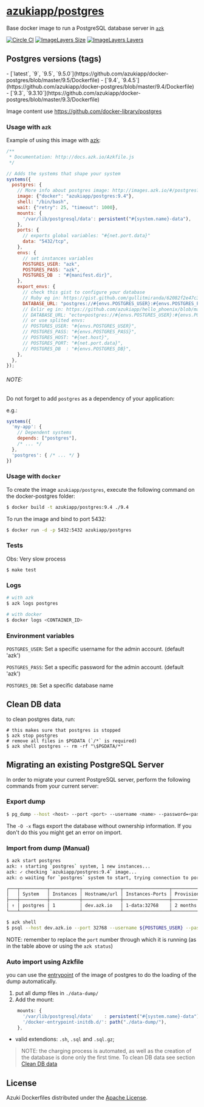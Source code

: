 [azukiapp/postgres](http://images.azk.io/#/postgres?from=github-readme)
==================

Base docker image to run a PostgreSQL database server in [`azk`](http://azk.io)

[![Circle CI](https://circleci.com/gh/azukiapp/docker-postgres.svg?style=svg)](https://circleci.com/gh/azukiapp/docker-postgres)
[![ImageLayers Size](https://img.shields.io/imagelayers/image-size/azukiapp/postgres/latest.svg?style=plastic)](https://imagelayers.io/?images=azukiapp/postgres:latest)
[![ImageLayers Layers](https://img.shields.io/imagelayers/layers/azukiapp/postgres/latest.svg?style=plastic)](https://imagelayers.io/?images=azukiapp/postgres:latest)

Postgres versions (tags)
---

<versions>
- [`latest`, `9`, `9.5`, `9.5.0`](https://github.com/azukiapp/docker-postgres/blob/master/9.5/Dockerfile)
- [`9.4`, `9.4.5`](https://github.com/azukiapp/docker-postgres/blob/master/9.4/Dockerfile)
- [`9.3`, `9.3.10`](https://github.com/azukiapp/docker-postgres/blob/master/9.3/Dockerfile)
</versions>

Image content use https://github.com/docker-library/postgres

### Usage with `azk`

Example of using this image with [azk](http://azk.io):

```js
/**
 * Documentation: http://docs.azk.io/Azkfile.js
 */

// Adds the systems that shape your system
systems({
  postgres: {
    // More info about postgres image: http://images.azk.io/#/postgres?from=images-azkfile-postgres
    image: {"docker": "azukiapp/postgres:9.4"},
    shell: "/bin/bash",
    wait: {"retry": 25, "timeout": 1000},
    mounts: {
      '/var/lib/postgresql/data': persistent("#{system.name}-data"),
    },
    ports: {
      // exports global variables: "#{net.port.data}"
      data: "5432/tcp",
    },
    envs: {
      // set instances variables
      POSTGRES_USER: "azk",
      POSTGRES_PASS: "azk",
      POSTGRES_DB  : "#{manifest.dir}",
    },
    export_envs: {
      // check this gist to configure your database
      // Ruby eg in: https://gist.github.com/gullitmiranda/62082f2e47c364ef9617
      DATABASE_URL: "postgres://#{envs.POSTGRES_USER}:#{envs.POSTGRES_PASS}@#{net.host}:#{net.port.data}/#{envs.POSTGRES_DB}",
      // Exlir eg in: https://github.com/azukiapp/hello_phoenix/blob/master/config/database.uri.exs
      // DATABASE_URL: "ecto+postgres://#{envs.POSTGRES_USER}:#{envs.POSTGRES_PASS}@#{net.host}:#{net.port.data}/#{envs.POSTGRES_DB}",
      // or use splited envs:
      // POSTGRES_USER: "#{envs.POSTGRES_USER}",
      // POSTGRES_PASS: "#{envs.POSTGRES_PASS}",
      // POSTGRES_HOST: "#{net.host}",
      // POSTGRES_PORT: "#{net.port.data}",
      // POSTGRES_DB  : "#{envs.POSTGRES_DB}",
    },
  },
});
```

###### NOTE:

Do not forget to add `postgres` as a dependency of your application:

e.g.:

```js
systems({
  'my-app': {
    // Dependent systems
    depends: ["postgres"],
    /* ... */
  },
  'postgres': { /* ... */ }
})
```

### Usage with `docker`

To create the image `azukiapp/postgres`, execute the following command on the docker-postgres folder:

```sh
$ docker build -t azukiapp/postgres:9.4 ./9.4
```

To run the image and bind to port 5432:

```sh
$ docker run -d -p 5432:5432 azukiapp/postgres
```

### Tests

Obs: Very slow process

```
$ make test
```

### Logs

```sh
# with azk
$ azk logs postgres

# with docker
$ docker logs <CONTAINER_ID>
```

### Environment variables

`POSTGRES_USER`: Set a specific username for the admin account. (default 'azk')

`POSTGRES_PASS`: Set a specific password for the admin account. (default 'azk')

`POSTGRES_DB`: Set a specific database name

Clean DB data
-------------

to clean postgres data, run:

```shell
# this makes sure that postgres is stopped
$ azk stop postgres
# remove all files in $PGDATA (`/*` is required)
$ azk shell postgres -- rm -rf "\$PGDATA/*"
```

Migrating an existing PostgreSQL Server
----------------------------------

In order to migrate your current PostgreSQL server, perform the following commands from your current server:

### Export dump

```sh
$ pg_dump --host <host> --port <port> --username <name> --password=<password> --dbname <database name> -O -x > dbexport.sql
```

The ```-O -x``` flags export the database without ownership information. If you don't do this you might get an error on import.

### Import from dump (Manual)

```sh
$ azk start postgres
azk: ↑ starting `postgres` system, 1 new instances...
azk: ✓ checking `azukiapp/postgres:9.4` image...
azk: ◴ waiting for `postgres` system to start, trying connection to port data/tcp...

┌───┬──────────┬───────────┬──────────────┬─────────────────┬──────────────┐
│   │ System   │ Instances │ Hostname/url │ Instances-Ports │ Provisioned  │
├───┼──────────┼───────────┼──────────────┼─────────────────┼──────────────┤
│ ↑ │ postgres │ 1         │ dev.azk.io   │ 1-data:32768    │ 2 months ago │
└───┴──────────┴───────────┴──────────────┴─────────────────┴──────────────┘

$ azk shell
$ psql --host dev.azk.io --port 32768 --username ${POSTGRES_USER} --password=${POSTGRES_PASS} --dbname=${POSTGRES_DB} < dbexport.sql
```

NOTE: remember to replace the `port` number through which it is running (as in the table above or using the `azk status`)

### Auto import using Azkfile

you can use the [entrypoint](https://github.com/docker-library/postgres/blob/3f8e9784438c8fe54f831c301a45f4d55f6fa453/9.5/docker-entrypoint.sh) of the image of postgres to do the loading of the dump automatically.

1. put all dump files in `./data-dump/`
2. Add the mount:

```js
    mounts: {
      '/var/lib/postgresql/data'    : persistent("#{system.name}-data"),
      '/docker-entrypoint-initdb.d/': path("./data-dump/"),
    },
```

- valid extendions: `.sh`, `.sql` and `.sql.gz`;

> NOTE: the charging process is automated, as well as the creation of the database is done only the first time.
> To clean DB data see section [Clean DB data](#clean-db-data)


## License

Azuki Dockerfiles distributed under the [Apache License][license].

[license]: ./LICENSE
